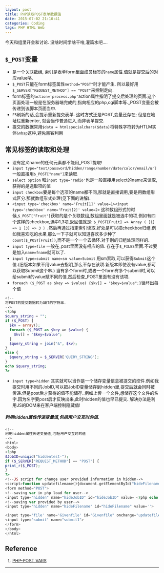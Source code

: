 ```yaml
---
layout: post
title: PHP读取POST表单数据值
date: 2015-07-02 21:10:41
categories: Coding
tags: PHP HTML Web
---
```


今天和组里开会和讨论. 没啥时间学啥干啥,灌篇水吧....

## `$_POST`变量

- 是一个关联数组, 索引是表单form里面成员标签的`name`属性.值就是提交后的对应value咯.  
- `$_POST`只能在form标签属性`method="POST"`时才能产生. 所以最好用`$_SERVER["REQUEST_METHOD"] == "POST"`来控制走向.  
- form标签的`action='process.php'`action属性指明了提交后处理的页面.这个页面处理一般是在服务器端完成的,指向相应的php,cgi脚本等._POST变量会被传递到该脚本页面当中.
- `F5`刷新的话,会提示重新提交表单. 这时方式还是POST,变量还存在; 但是在地址栏重新enter, 就会当作普通进入,而非表单提交.
- 提交的数据常用`$data = htmlspecialchars($data)`将特殊字符转为HTLM实体`&nbsp`这种,避免黑客利用

## 常见标签的读取和处理

- 没有定义name的任何元素都不能用_POST提取!
- `input type="text/password/hidden/range/number/date/color/email/url` 一般直接用`$_POST["name"]`来读取.
- `select option` 和`input type='radio'`也是一般直接用select的name来读取,获得的是选取项的值
- `input checkbox`要是每个选项的name都不同,那就是直接调用,要是用数组形式区分.那就数组形式处理(见下面的讲解).
- `<input type='checkbox' name='Fruit[1]' value=1><input type='checkbox' name='Fruit[2]' value=2>` 这种数组形式的时候,`$_POST["Fruit"]`获取的是个关联数组,数组里面就是被选中的项,例如有四个这样的checkbox,选中1,3项,返回值就是: `$_POST[Fruit] => Array ( [1] => 1 [3] => 3 ) `.然后再通过指定索引读取.好处是可以把checkbox归组.例如我喜欢吃的水果,那么一下子就可以知道喜欢多少种了`count($_POST[Fruit])`,而不是一个一个去循环.对于别的归组处理同样的.
- `input type=file` 一般在_post里面没有相应的值. 存在于`$_FILES`里面.不过要是加入`name=fname`就可以了.
- `input type=submit name=sm value=Submit` 用sm索取,可以获得`Submit`这个值.(旧版本如果不用value去指明,那么不存在该项.新版本即使没有value,都可以获取Submit这个串.) 当有多个form时,或者一个form有多个submit时,可以给submit的value赋不同的值,然后检查_POST里面有没有该项.
- `foreach ($_POST as $key => $value) {$kv[] = "$key=$value";}`循环出每个值

~~~ php
<!--
将POST的提交数据转为GET的字符串.
-->
<?php
$query_string = "";
if ($_POST) {
  $kv = array();
  foreach ($_POST as $key => $value) {
    $kv[] = "$key=$value";
  }
  $query_string = join("&", $kv);
}
else {
  $query_string = $_SERVER['QUERY_STRING'];
}
echo $query_string;
?>
~~~

- `input type=hidden` 其实就可以当作是一个储存变量信息被提交的控件.例如我提交时用不同的JobID,可以把JobID变量储存到hidden里,提交后就会同时被传递.但是post后才获得的值不能储存..例如上传一个文件,想储存这个文件的名字.因为名字要post后才反映出来,此时hidden的值也早已提交. 解决办法是利用JS的DOM来在客户端控制隐藏值!

##### 利用hidden属性传递变量值,包括用户交互时的值.

~~~ php
<!--
利用hidden属性传递变量值,包括用户交互时的值
-->
<html>
<body>
<?php
$JobID=uniqid("hiddentest-");
if ($_SERVER["REQUEST_METHOD"] == "POST") {
print_r($_POST);
}
?>
<!--JS script for change user provided information in hidden-->
<script>function updatefilename(){document.getElementById("hideFilename").value=document.getElementById("Givenfile").value}</script>
<form method="POST">
<!--saving var in php load for user-->
<input type="hidden" name="hideJobID" id="hideJobID" value= <?php echo "'$JobID'" ?> >
<!--saving var provided by user-->
<input type="hidden" name="hideFilename" id="hideFilename" value=''>

<input type='file' name='Givenfile' id="Givenfile" onchange="updatefilename()" />
<input type='submit' name="submit1">
</form>
</body>
</html>
~~~


## Reference
1. [PHP-POST VARS](http://www.php.net/manual/en/reserved.variables.post.php)




---
